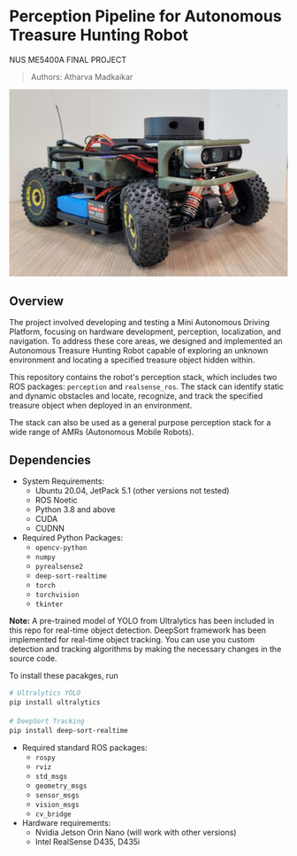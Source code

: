 # Perception Pipeline for Autonomous Treasure Hunting Robot


NUS ME5400A FINAL PROJECT
> Authors: Atharva Madkaikar


![cover_image](src/media/cover_image.jpeg)


## Overview

The project involved developing and testing a Mini Autonomous Driving Platform, focusing on hardware development, perception, localization, and navigation. To address these core areas, we designed and implemented an Autonomous Treasure Hunting Robot capable of exploring an unknown environment and locating a specified treasure object hidden within.

This repository contains the robot's perception stack, which includes two ROS packages: `perception` and `realsense_ros`. The stack can identify static and dynamic obstacles and locate, recognize, and track the specified treasure object when deployed in an environment.

The stack can also be used as a general purpose perception stack for a wide range of AMRs (Autonomous Mobile Robots).


## Dependencies

* System Requirements:
    * Ubuntu 20.04, JetPack 5.1 (other versions not tested)
    * ROS Noetic
    * Python 3.8 and above
    * CUDA
    * CUDNN
* Required Python Packages:
    * `opencv-python`
    * `numpy`
    * `pyrealsense2`
    * `deep-sort-realtime`
    * `torch`
    * `torchvision`
    * `tkinter`

**Note:** A pre-trained model of YOLO from Ultralytics has been included in this repo for real-time object detection.
          DeepSort framework has been implemented for real-time object tracking. You can use you custom detection and tracking algorithms
          by making the necessary changes in the source code.

To install these pacakges, run
```bash
# Ultralytics YOLO
pip install ultralytics

# DeepSort Tracking
pip install deep-sort-realtime
```
* Required standard ROS packages:
    * `rospy`
    * `rviz`
    * `std_msgs`
    * `geometry_msgs`
    * `sensor_msgs`
    * `vision_msgs`
    * `cv_bridge`
* Hardware requirements:
    * Nvidia Jetson Orin Nano (will work with other versions)
    * Intel RealSense D435, D435i




